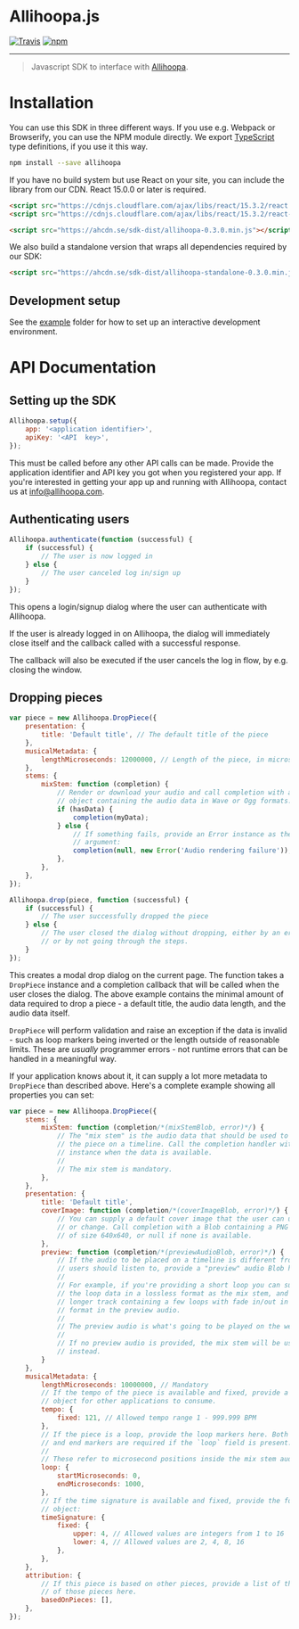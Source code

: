 Allihoopa.js
============

[![Travis](https://travis-ci.org/allihoopa/allihoopa.js.svg?branch=master)](https://travis-ci.org/allihoopa/allihoopa.js)
[![npm](https://img.shields.io/npm/v/allihoopa.svg)](https://www.npmjs.com/package/allihoopa)

----

> Javascript SDK to interface with [Allihoopa].

# Installation

You can use this SDK in three different ways. If you use e.g. Webpack or
Browserify, you can use the NPM module directly. We export [TypeScript] type
definitions, if you use it this way.

```bash
npm install --save allihoopa
```

If you have no build system but use React on your site, you can include the
library from our CDN. React 15.0.0 or later is required.

```html
<script src="https://cdnjs.cloudflare.com/ajax/libs/react/15.3.2/react.min.js"></script>
<script src="https://cdnjs.cloudflare.com/ajax/libs/react/15.3.2/react-dom.min.js"></script>

<script src="https://ahcdn.se/sdk-dist/allihoopa-0.3.0.min.js"></script>
```

We also build a standalone version that wraps all dependencies required by our
SDK:

```html
<script src="https://ahcdn.se/sdk-dist/allihoopa-standalone-0.3.0.min.js"></script>
```


## Development setup

See the [example] folder for how to set up an interactive development
environment.


[Allihoopa]: https://allihoopa.com
[TypeScript]: https://www.typescriptlang.org
[example]: example/



# API Documentation

## Setting up the SDK

```javascript
Allihoopa.setup({
    app: '<application identifier>',
    apiKey: '<API  key>',
});
```

This must be called before any other API calls can be made. Provide the
application identifier and API key you got when you registered your app. If
you're interested in getting your app up and running with Allihoopa, contact us
at [info@allihoopa.com](mailto:info@allihoopa.com).


## Authenticating users

```javascript
Allihoopa.authenticate(function (successful) {
    if (successful) {
        // The user is now logged in
    } else {
        // The user canceled log in/sign up
    }
});
```

This opens a login/signup dialog where the user can authenticate with Allihoopa.

If the user is already logged in on Allihoopa, the dialog will immediately close
itself and the callback called with a successful response.

The callback will also be executed if the user cancels the log in flow, by e.g.
closing the window.


## Dropping pieces

```javascript
var piece = new Allihoopa.DropPiece({
    presentation: {
        title: 'Default title', // The default title of the piece
    },
    musicalMetadata: {
        lengthMicroseconds: 12000000, // Length of the piece, in microseconds
    },
    stems: {
        mixStem: function (completion) {
            // Render or download your audio and call completion with a Blob
            // object containing the audio data in Wave or Ogg formats.
            if (hasData) {
                completion(myData);
            } else {
                // If something fails, provide an Error instance as the second
                // argument:
                completion(null, new Error('Audio rendering failure'));
            },
        },
    },
});

Allihoopa.drop(piece, function (successful) {
    if (successful) {
        // The user successfully dropped the piece
    } else {
        // The user closed the dialog without dropping, either by an error
        // or by not going through the steps.
    }
});
```

This creates a modal drop dialog on the current page. The function takes a
`DropPiece` instance and a completion callback that will be called when the user
closes the dialog. The above example contains the minimal amount of data
required to drop a piece - a default title, the audio data length, and the audio
data itself.

`DropPiece` will perform validation and raise an exception if the data is
invalid - such as loop markers being inverted or the length outside of
reasonable limits. These are *usually* programmer errors - not runtime errors
that can be handled in a meaningful way.

If your application knows about it, it can supply a lot more metadata to
`DropPiece` than described above. Here's a complete example showing all
properties you can set:

```javascript
var piece = new Allihoopa.DropPiece({
    stems: {
        mixStem: function (completion/*(mixStemBlob, error)*/) {
            // The "mix stem" is the audio data that should be used to place
            // the piece on a timeline. Call the completion handler with a Blob
            // instance when the data is available.
            //
            // The mix stem is mandatory.
        },
    },
    presentation: {
        title: 'Default title',
        coverImage: function (completion/*(coverImageBlob, error)*/) {
            // You can supply a default cover image that the user can upload,
            // or change. Call completion with a Blob containing a PNG image
            // of size 640x640, or null if none is available.
        },
        preview: function (completion/*(previewAudioBlob, error)*/) {
            // If the audio to be placed on a timeline is different from what
            // users should listen to, provide a "preview" audio Blob here.
            //
            // For example, if you're providing a short loop you can supply only
            // the loop data in a lossless format as the mix stem, and then a
            // longer track containing a few loops with fade in/out in a lossy
            // format in the preview audio.
            //
            // The preview audio is what's going to be played on the website.
            //
            // If no preview audio is provided, the mix stem will be used
            // instead.
        }
    },
    musicalMetadata: {
        lengthMicroseconds: 10000000, // Mandatory
        // If the tempo of the piece is available and fixed, provide a tempo
        // object for other applications to consume.
        tempo: {
            fixed: 121, // Allowed tempo range 1 - 999.999 BPM
        },
        // If the piece is a loop, provide the loop markers here. Both start
        // and end markers are required if the `loop` field is present.
        //
        // These refer to microsecond positions inside the mix stem audio data.
        loop: {
            startMicroseconds: 0,
            endMicroseconds: 1000,
        },
        // If the time signature is available and fixed, provide the following
        // object:
        timeSignature: {
            fixed: {
                upper: 4, // Allowed values are integers from 1 to 16
                lower: 4, // Allowed values are 2, 4, 8, 16
            },
        },
    },
    attribution: {
        // If this piece is based on other pieces, provide a list of the IDs
        // of those pieces here.
        basedOnPieces: [],
    },
});
```
